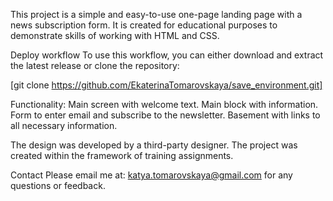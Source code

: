 This project is a simple and easy-to-use one-page landing page with a news subscription form. It is created for educational purposes to demonstrate skills of working with HTML and CSS.

Deploy workflow
To use this workflow, you can either download and extract the latest release or clone the repository:

[git clone https://github.com/EkaterinaTomarovskaya/save_environment.git]

Functionality:
Main screen with welcome text.
Main block with information.
Form to enter email and subscribe to the newsletter.
Basement with links to all necessary information.

The design was developed by a third-party designer.
The project was created within the framework of training assignments.

Contact
Please email me at: katya.tomarovskaya@gmail.com for any questions or feedback.
